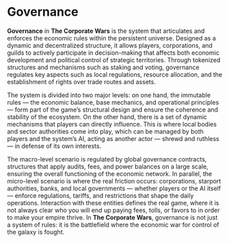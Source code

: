 # Governance

**Governance** in **The Corporate Wars** is the system that articulates and enforces the economic rules within the persistent universe. Designed as a dynamic and decentralized structure, it allows players, corporations, and guilds to actively participate in decision-making that affects both economic development and political control of strategic territories. Through tokenized structures and mechanisms such as staking and voting, governance regulates key aspects such as local regulations, resource allocation, and the establishment of rights over trade routes and assets.

The system is divided into two major levels: on one hand, the immutable rules — the economic balance, base mechanics, and operational principles — form part of the game’s structural design and ensure the coherence and stability of the ecosystem. On the other hand, there is a set of dynamic mechanisms that players can directly influence. This is where local bodies and sector authorities come into play, which can be managed by both players and the system’s AI, acting as another actor — shrewd and ruthless — in defense of its own interests.

The macro-level scenario is regulated by global governance contracts, structures that apply audits, fees, and power balances on a large scale, ensuring the overall functioning of the economic network. In parallel, the micro-level scenario is where the real friction occurs: corporations, starport authorities, banks, and local governments — whether players or the AI itself — enforce regulations, tariffs, and restrictions that shape the daily operations. Interaction with these entities defines the real game, where it is not always clear who you will end up paying fees, tolls, or favors to in order to make your empire thrive. In **The Corporate Wars**, governance is not just a system of rules: it is the battlefield where the economic war for control of the galaxy is fought.
